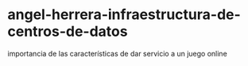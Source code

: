 # angel-herrera-infraestructura-de-centros-de-datos
importancia de las características  de dar servicio a un juego online 
